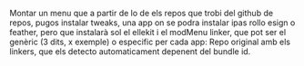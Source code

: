 Montar un menu que a partir de lo de els repos que trobi del github de repos, pugos instalar tweaks, una app on se podra instalar ipas rollo esign o feather, pero que instalarà sol el ellekit i el modMenu linker, que pot ser el genèric (3 dits, x exemple) o especific per cada app: Repo original amb els linkers, que els detecto automaticament depenent del bundle id.
